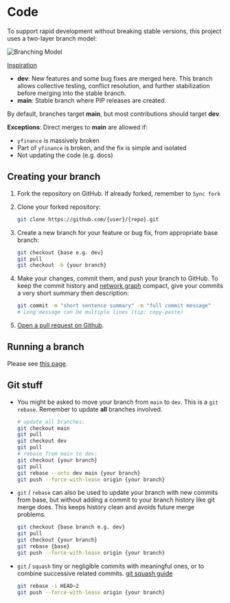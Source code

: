 # Code

To support rapid development without breaking stable versions, this
project uses a two-layer branch model:

![Branching Model](assets/branches.png)

[Inspiration](https://miro.medium.com/max/700/1*2YagIpX6LuauC3ASpwHekg.png)

- **dev**: New features and some bug fixes are merged here. This
    branch allows collective testing, conflict resolution, and further
    stabilization before merging into the stable branch.
- **main**: Stable branch where PIP releases are created.

By default, branches target **main**, but most contributions should
target **dev**.

**Exceptions**: Direct merges to **main** are allowed if:

- `yfinance` is massively broken
- Part of `yfinance` is broken, and the fix is simple and
    isolated
- Not updating the code (e.g. docs)

## Creating your branch

1.  Fork the repository on GitHub. If already forked, remember to
    `Sync fork`

2.  Clone your forked repository:
    ``` bash
    git clone https://github.com/{user}/{repo}.git
    ```

3.  Create a new branch for your feature or bug fix, from appropriate
    base branch:
    ``` bash
    git checkout {base e.g. dev}
    git pull
    git checkout -b {your branch}
    ```

4.  Make your changes, commit them, and push your branch to GitHub. To
    keep the commit history and [network
    graph](https://github.com/ranaroussi/yfinance/network) compact, give
    your commits a very short summary then description:
    ``` bash
    git commit -m "short sentence summary" -m "full commit message"
    # Long message can be multiple lines (tip: copy-paste)
    ```

5.  [Open a pull request on
    Github](https://github.com/ranaroussi/yfinance/pulls).

## Running a branch

Please see [this page](/development/running).

## Git stuff

- You might be asked to move your branch from `main` to `dev`. This is
    a `git rebase`. Remember to update **all** branches involved.
    ``` bash
    # update all branches:
    git checkout main
    git pull
    git checkout dev
    git pull
    # rebase from main to dev:
    git checkout {your branch}
    git pull
    git rebase --onto dev main {your branch}
    git push --force-with-lease origin {your branch}
    ```

- `git` / `rebase` can also be used to update your branch with new commits
    from base, but without adding a commit to your branch history like
    git merge does. This keeps history clean and avoids future merge
    problems.
    ``` bash
    git checkout {base branch e.g. dev}
    git pull
    git checkout {your branch}
    git rebase {base}
    git push --force-with-lease origin {your branch}
    ```

- `git` / `squash` tiny or negligible commits with meaningful ones, or to
    combine successive related commits. [git squash
    guide](https://docs.gitlab.com/ee/topics/git/git_rebase.html#interactive-rebase)
    ``` bash
    git rebase -i HEAD~2
    git push --force-with-lease origin {your branch}
    ```
